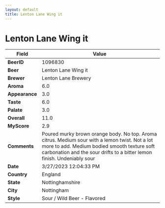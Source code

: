 ```yaml
---
layout: default
title: Lenton Lane Wing it
---
```


# Lenton Lane Wing it

| Field         | Value     |
|---------------|-----------|
| **BeerID** | 1096830 |
| **Beer** | Lenton Lane Wing it |
| **Brewer** | Lenton Lane Brewery |
| **Aroma** | 6.0 |
| **Appearance** | 3.0 |
| **Taste** | 6.0 |
| **Palate** | 3.0 |
| **Overall** | 11.0 |
| **MyScore** | 2.9 |
| **Comments** | Poured murky brown orange body. No top. Aroma citrus. Medium sour with a lemon twist. Not a lot more to add. Medium bodied smooth texture soft carbonation and the sour drifts to a bitter lemon finish. Undeniably sour |
| **Date** | 3/27/2023 12:04:33 PM |
| **Country** | England |
| **State** | Nottinghamshire |
| **City** | Nottingham |
| **Style** | Sour / Wild Beer - Flavored |
